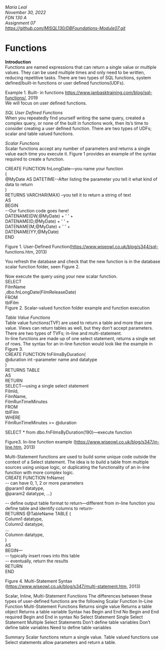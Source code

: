 *Maria Leal*   
*November 30, 2022*  
*FDN 130 A*  
*Assignment 07*  
*https://github.com/MlSQL130/DBFoundations-Module07.git*     
								<h1>Functions</h1>  

<body>
	
**Introduction**  
Functions are named expressions that can return a single value or multiple values. They can be used multiple times and only need to be written, reducing repetitive tasks. There are two types of SQL functions, system defined/built-in functions or user defined functions(UDFs).     
 
Example 1. Built- in functions https://www.janbasktraining.com/blog/sql-functions/, 2019  
We will focus on user defined functions.     

*SQL User Defined Functions*  
When you repeatedly find yourself writing the same query, created a complex query, or none of the built in functions work, then its’s time to consider creating a user defined function. There are two types of UDFs; scalar and table valued functions.   

*Scalar Functions*  
Scalar functions accept any number of parameters and returns a single value each time you execute it. Figure 1 provides an example of the syntax required to create a function.    

CREATE FUNCTION fnLongDate—you name your function  
(  
@MyDate AS DATETIME--After listing the parameter you tell it what kind of data to return   
)  
RETURNS VARCHAR(MAX) –you tell it to return a string of text  
AS  
BEGIN  
--Our function code goes here!  
DATENAME(DW,@MyDate) + ' ' +  
DATENAME(D,@MyDate) + ' ' +  
DATENAME(M,@MyDate) + ' ' +  
DATENAME(YY,@MyDate)  
END     
	
Figure 1. User-Defined Function(https://www.wiseowl.co.uk/blog/s344/sql-  functions.htm, 2013)    

You refresh the database and check that the new function is in the database scalar function folder, seen Figure 2.    
  
Now execute the query using your new scalar function.     
SELECT  
FilmName  
,dbo.fnLongDate(FilmReleaseDate)  
FROM  
tblFilm  
Figure 2. Scalar-valued function folder example and function execution      
	
	
*Table Value Functions*     
Table value functions(TVF) are used to return a table and more than one value. Views can return tables as well, but they don’t accept parameters. There are two types of TVFs; in-line and multi-statement.      
In-line functions are made up of one select statement, returns a single set of rows. The syntax for an in-line function would look like the example in Figure 3.  
CREATE FUNCTION fnFilmsByDuration(  
@duration int –parameter name and datatype   
)  
RETURNS TABLE  
AS  
RETURN   
SELECT—using a single select statement   
FilmId,  
FilmName,  
FilmRunTimeMinutes  
FROM  
tblFilm  
WHERE  
FilmRunTimeMinutes >= @duration    

SELECT * from dbo.fnFilmsByDuration(190)—execute  function    

Figure3. In-line function example (https://www.wiseowl.co.uk/blog/s347/in-line.htm, 2013)    

Multi-Statement functions are used to build some unique code outside the context of a Select statement. The idea is to build a table from multiple sources using unique logic, or duplicating the functionality of an in-line function with more complex logic.     
CREATE FUNCTION fnName(  
-- can have 0, 1, 2 or more parameters  
@param1 datatype,  
@param2 datatype, ...)  

-- define output table  format to return—different from in-line function you define table and identify columns to return-  
RETURNS @TableName TABLE (  
Column1 datatype,  
Column2 datatype,  
...  
Columnn datatype,  
)  
AS  
BEGIN—  
-- typically insert rows into this table  
 	-- eventually, return the results  
RETURN  
 END    
	
Figure 4. Multi-Statement Syntax (https://www.wiseowl.co.uk/blog/s347/multi-statement.htm, 2013)

Scalar, Inline, Multi-Statement Functions
The differences between these types of user-defined functions are the following
Scalar Function	In-Line Function	Multi-Statement Functions
Returns single value	Returns a table object 	Returns a table variable
Syntax has Begin and End	No Begin and End required	Begin and End in syntax
No Select Statement	Single Select Statement	Multiple Select Statements
Don’t define table variables	Don’t define table variables	Need to define table variables

Summary
Scalar functions return a single value. Table valued functions use Select statements allow parameters and return a table. </p>



    
